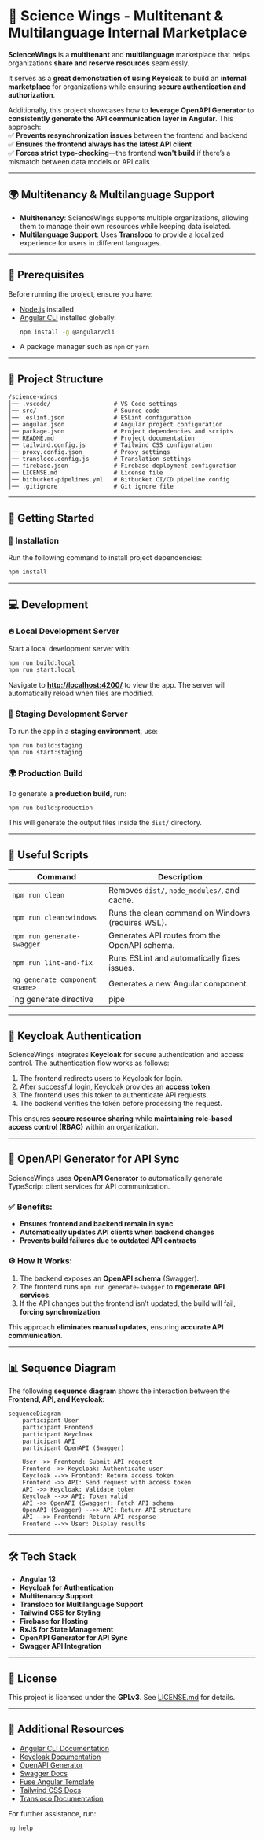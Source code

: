 # 🚀 Science Wings - Multitenant & Multilanguage Internal Marketplace  

**ScienceWings** is a **multitenant** and **multilanguage** marketplace that helps organizations **share and reserve resources** seamlessly.  

It serves as a **great demonstration of using Keycloak** to build an **internal marketplace** for organizations while ensuring **secure authentication and authorization**.  

Additionally, this project showcases how to **leverage OpenAPI Generator** to **consistently generate the API communication layer in Angular**. This approach:  
✅ **Prevents resynchronization issues** between the frontend and backend  
✅ **Ensures the frontend always has the latest API client**  
✅ **Forces strict type-checking**—the frontend **won't build** if there’s a mismatch between data models or API calls  

---

## 🌍 Multitenancy & Multilanguage Support  

- **Multitenancy**: ScienceWings supports multiple organizations, allowing them to manage their own resources while keeping data isolated.  
- **Multilanguage Support**: Uses **Transloco** to provide a localized experience for users in different languages.  

---

## 📌 Prerequisites  

Before running the project, ensure you have:  
- [Node.js](https://nodejs.org/) installed  
- [Angular CLI](https://angular.io/cli) installed globally:  
  ```sh
  npm install -g @angular/cli
  ```
- A package manager such as `npm` or `yarn`  

---

## 📂 Project Structure  

```plaintext
/science-wings
│── .vscode/                  # VS Code settings
│── src/                      # Source code
│── .eslint.json              # ESLint configuration
│── angular.json              # Angular project configuration
│── package.json              # Project dependencies and scripts
│── README.md                 # Project documentation
│── tailwind.config.js        # Tailwind CSS configuration
│── proxy.config.json         # Proxy settings
│── transloco.config.js       # Translation settings
│── firebase.json             # Firebase deployment configuration
│── LICENSE.md                # License file
│── bitbucket-pipelines.yml   # Bitbucket CI/CD pipeline config
│── .gitignore                # Git ignore file
```

---

## 🚀 Getting Started  

### 🔧 Installation  

Run the following command to install project dependencies:  
```sh
npm install
```  

---

## 💻 Development  

### 🔥 Local Development Server  

Start a local development server with:  
```sh
npm run build:local
npm run start:local
```  
Navigate to **[http://localhost:4200/](http://localhost:4200/)** to view the app. The server will automatically reload when files are modified.  

### 🔄 Staging Development Server  

To run the app in a **staging environment**, use:  
```sh
npm run build:staging
npm run start:staging
```  

### 🌍 Production Build  

To generate a **production build**, run:  
```sh
npm run build:production
```  
This will generate the output files inside the `dist/` directory.  

---

## 🔄 Useful Scripts  

| Command                            | Description |
|------------------------------------|-------------|
| `npm run clean`                    | Removes `dist/`, `node_modules/`, and cache. |
| `npm run clean:windows`            | Runs the clean command on Windows (requires WSL). |
| `npm run generate-swagger`         | Generates API routes from the OpenAPI schema. |
| `npm run lint-and-fix`             | Runs ESLint and automatically fixes issues. |
| `ng generate component <name>`     | Generates a new Angular component. |
| `ng generate directive|pipe|service|module` | Creates various Angular constructs. |

---

## 🔐 Keycloak Authentication  

ScienceWings integrates **Keycloak** for secure authentication and access control. The authentication flow works as follows:  

1. The frontend redirects users to Keycloak for login.  
2. After successful login, Keycloak provides an **access token**.  
3. The frontend uses this token to authenticate API requests.  
4. The backend verifies the token before processing the request.  

This ensures **secure resource sharing** while **maintaining role-based access control (RBAC)** within an organization.

---

## 🔧 OpenAPI Generator for API Sync  

ScienceWings uses **OpenAPI Generator** to automatically generate TypeScript client services for API communication.  

### ✅ Benefits:
- **Ensures frontend and backend remain in sync**  
- **Automatically updates API clients when backend changes**  
- **Prevents build failures due to outdated API contracts**  

### ⚙️ How It Works:
1. The backend exposes an **OpenAPI schema** (Swagger).  
2. The frontend runs `npm run generate-swagger` to **regenerate API services**.  
3. If the API changes but the frontend isn’t updated, the build will fail, **forcing synchronization**.  

This approach **eliminates manual updates**, ensuring **accurate API communication**.

---

## 📊 Sequence Diagram  

The following **sequence diagram** shows the interaction between the **Frontend, API, and Keycloak**:

```mermaid
sequenceDiagram
    participant User
    participant Frontend
    participant Keycloak
    participant API
    participant OpenAPI (Swagger)

    User ->> Frontend: Submit API request
    Frontend ->> Keycloak: Authenticate user
    Keycloak -->> Frontend: Return access token
    Frontend ->> API: Send request with access token
    API ->> Keycloak: Validate token
    Keycloak -->> API: Token valid
    API ->> OpenAPI (Swagger): Fetch API schema
    OpenAPI (Swagger) -->> API: Return API structure
    API -->> Frontend: Return API response
    Frontend -->> User: Display results
```

---

## 🛠 Tech Stack  

- **Angular 13**  
- **Keycloak for Authentication**  
- **Multitenancy Support**  
- **Transloco for Multilanguage Support**  
- **Tailwind CSS for Styling**  
- **Firebase for Hosting**  
- **RxJS for State Management**  
- **OpenAPI Generator for API Sync**  
- **Swagger API Integration**  

---

## 📜 License  

This project is licensed under the **GPLv3**. See [LICENSE.md](LICENSE.md) for details.  

---

## 📖 Additional Resources  

- [Angular CLI Documentation](https://angular.io/cli)  
- [Keycloak Documentation](https://www.keycloak.org/)  
- [OpenAPI Generator](https://openapi-generator.tech/)  
- [Swagger Docs](https://swagger.io/)  
- [Fuse Angular Template](https://fusetheme.com/)  
- [Tailwind CSS Docs](https://tailwindcss.com/)  
- [Transloco Documentation](https://ngneat.github.io/transloco/)  

For further assistance, run:  
```sh
ng help
```  
